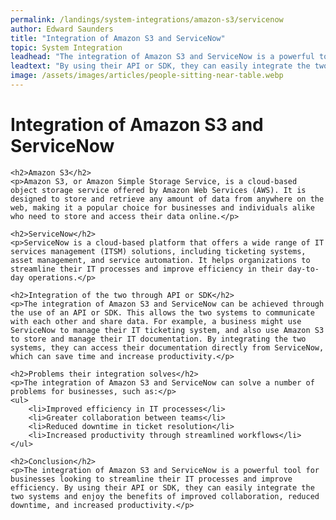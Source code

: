 ```yaml
---
permalink: /landings/system-integrations/amazon-s3/servicenow
author: Edward Saunders
title: "Integration of Amazon S3 and ServiceNow"
topic: System Integration
leadhead: "The integration of Amazon S3 and ServiceNow is a powerful tool for businesses looking to streamline their IT processes and improve efficiency"
leadtext: "By using their API or SDK, they can easily integrate the two systems and enjoy the benefits of improved collaboration, reduced downtime, and increased productivity."
image: /assets/images/articles/people-sitting-near-table.webp
---
```

<div class="arttext">	<h1>Integration of Amazon S3 and ServiceNow</h1>
	
	<h2>Amazon S3</h2>
	<p>Amazon S3, or Amazon Simple Storage Service, is a cloud-based object storage service offered by Amazon Web Services (AWS). It is designed to store and retrieve any amount of data from anywhere on the web, making it a popular choice for businesses and individuals alike who need to store and access their data online.</p>
	
	<h2>ServiceNow</h2>
	<p>ServiceNow is a cloud-based platform that offers a wide range of IT services management (ITSM) solutions, including ticketing systems, asset management, and service automation. It helps organizations to streamline their IT processes and improve efficiency in their day-to-day operations.</p>
	
	<h2>Integration of the two through API or SDK</h2>
	<p>The integration of Amazon S3 and ServiceNow can be achieved through the use of an API or SDK. This allows the two systems to communicate with each other and share data. For example, a business might use ServiceNow to manage their IT ticketing system, and also use Amazon S3 to store and manage their IT documentation. By integrating the two systems, they can access their documentation directly from ServiceNow, which can save time and increase productivity.</p>
	
	<h2>Problems their integration solves</h2>
	<p>The integration of Amazon S3 and ServiceNow can solve a number of problems for businesses, such as:</p>
	<ul>
		<li>Improved efficiency in IT processes</li>
		<li>Greater collaboration between teams</li>
		<li>Reduced downtime in ticket resolution</li>
		<li>Increased productivity through streamlined workflows</li>
	</ul>
	
	<h2>Conclusion</h2>
	<p>The integration of Amazon S3 and ServiceNow is a powerful tool for businesses looking to streamline their IT processes and improve efficiency. By using their API or SDK, they can easily integrate the two systems and enjoy the benefits of improved collaboration, reduced downtime, and increased productivity.</p>
	
</div>